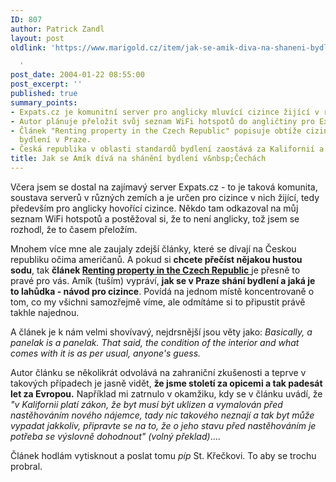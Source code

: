 ```yaml
---
ID: 807
author: Patrick Zandl
layout: post
oldlink: 'https://www.marigold.cz/item/jak-se-amik-diva-na-shaneni-bydleni-v-cechach

  '
post_date: 2004-01-22 08:55:00
post_excerpt: ''
published: true
summary_points:
- Expats.cz je komunitní server pro anglicky mluvící cizince žijící v různých zemích.
- Autor plánuje přeložit svůj seznam WiFi hotspotů do angličtiny pro Expats.cz.
- Článek "Renting property in the Czech Republic" popisuje obtíže cizinců při hledání
  bydlení v Praze.
- Česká republika v oblasti standardů bydlení zaostává za Kalifornií a Evropou.
title: Jak se Amík dívá na shánění bydlení v&nbsp;Čechách
---
```


<p>
Včera jsem se dostal na zajímavý server Expats.cz - to je taková komunita, soustava serverů v různých zemích a je určen pro cizince v nich žijící, tedy především pro anglicky hovořící cizince. Někdo tam odkazoval na můj seznam WiFi hotspotů a postěžoval si, že to není anglicky, tož jsem se rozhodl, že to časem přeložím. </p>

<p>
Mnohem více mne ale zaujaly zdejší články, které se dívají na Českou republiku očima američanů. A pokud si <STRONG>chcete přečíst nějakou hustou sodu</STRONG>, tak <STRONG>článek </STRONG><A href="http://www.expats.cz/cgi-bin/go.cgi?content/how-to-rent1" target=_blank><STRONG>Renting property in the Czech Republic</STRONG> </A>je přesně to pravé pro vás. Amík (tuším) vypráví, <STRONG>jak se v Praze shání bydlení a jaká je to lahůdka - návod pro cizince</STRONG>. Povídá na jednom místě koncentrovaně o tom, co my všichni samozřejmě víme, ale odmítáme si to připustit právě takhle najednou. </p>

<p>
A článek je k nám velmi shovívavý, nejdrsnější jsou věty jako:&#160;<EM>Basically, a panelak is a panelak. That said, the condition of the interior and what comes with it is as per usual, anyone's guess.</EM></p>

<p>
Autor článku se několikrát odvolává na zahraniční zkušenosti a teprve v takových případech je jasně vidět, <STRONG>že jsme století za opicemi a tak padesát let za Evropou.</STRONG> Například mi zatrnulo v okamžiku, kdy se v článku uvádí, že <EM>"v Kalifornii platí zákon, že byt musí být uklizen a vymalován před nastěhováním nového nájemce, tady nic takového neznají a tak byt může vypadat jakkoliv, připravte se na to, že o jeho stavu před nastěhováním je potřeba se výslovně dohodnout" (volný překlad)</EM>....</p>

<p>
Článek hodlám vytisknout a poslat tomu <EM>píp</EM> St. Křečkovi. To aby se trochu probral. </p>